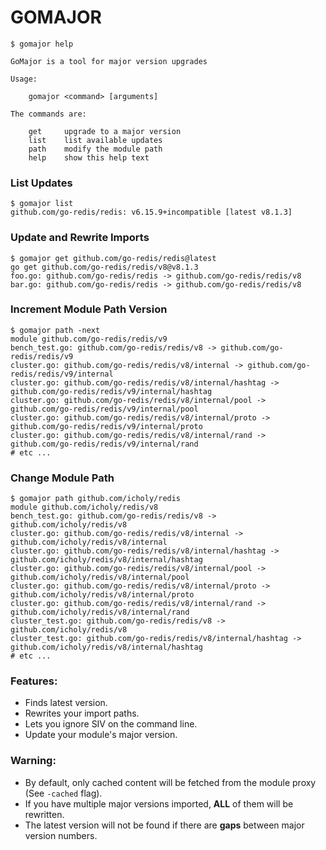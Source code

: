 # GOMAJOR

```
$ gomajor help

GoMajor is a tool for major version upgrades

Usage:

    gomajor <command> [arguments]

The commands are:

    get     upgrade to a major version
    list    list available updates
    path    modify the module path
    help    show this help text
```

### List Updates

```
$ gomajor list
github.com/go-redis/redis: v6.15.9+incompatible [latest v8.1.3]
```

### Update and Rewrite Imports

```
$ gomajor get github.com/go-redis/redis@latest
go get github.com/go-redis/redis/v8@v8.1.3
foo.go: github.com/go-redis/redis -> github.com/go-redis/redis/v8
bar.go: github.com/go-redis/redis -> github.com/go-redis/redis/v8
```

### Increment Module Path Version

```
$ gomajor path -next
module github.com/go-redis/redis/v9
bench_test.go: github.com/go-redis/redis/v8 -> github.com/go-redis/redis/v9
cluster.go: github.com/go-redis/redis/v8/internal -> github.com/go-redis/redis/v9/internal
cluster.go: github.com/go-redis/redis/v8/internal/hashtag -> github.com/go-redis/redis/v9/internal/hashtag
cluster.go: github.com/go-redis/redis/v8/internal/pool -> github.com/go-redis/redis/v9/internal/pool
cluster.go: github.com/go-redis/redis/v8/internal/proto -> github.com/go-redis/redis/v9/internal/proto
cluster.go: github.com/go-redis/redis/v8/internal/rand -> github.com/go-redis/redis/v9/internal/rand
# etc ...
```

### Change Module Path

```
$ gomajor path github.com/icholy/redis
module github.com/icholy/redis/v8
bench_test.go: github.com/go-redis/redis/v8 -> github.com/icholy/redis/v8
cluster.go: github.com/go-redis/redis/v8/internal -> github.com/icholy/redis/v8/internal
cluster.go: github.com/go-redis/redis/v8/internal/hashtag -> github.com/icholy/redis/v8/internal/hashtag
cluster.go: github.com/go-redis/redis/v8/internal/pool -> github.com/icholy/redis/v8/internal/pool
cluster.go: github.com/go-redis/redis/v8/internal/proto -> github.com/icholy/redis/v8/internal/proto
cluster.go: github.com/go-redis/redis/v8/internal/rand -> github.com/icholy/redis/v8/internal/rand
cluster_test.go: github.com/go-redis/redis/v8 -> github.com/icholy/redis/v8
cluster_test.go: github.com/go-redis/redis/v8/internal/hashtag -> github.com/icholy/redis/v8/internal/hashtag
# etc ...
```

### Features:

* Finds latest version.
* Rewrites your import paths.
* Lets you ignore SIV on the command line.
* Update your module's major version.

### Warning:

* By default, only cached content will be fetched from the module proxy (See `-cached` flag).
* If you have multiple major versions imported, **ALL** of them will be rewritten.
* The latest version will not be found if there are **gaps** between major version numbers.